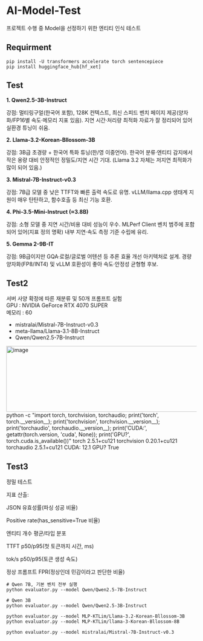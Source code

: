 # AI-Model-Test
프로젝트 수행 중 Model을 선정하기 위한 엔티티 인식 테스트

## Requirment
```
pip install -U transformers accelerate torch sentencepiece
pip install huggingface_hub[hf_xet]
```

## Test
**1. Qwen2.5-3B-Instruct**

강점: 멀티링구얼(한국어 포함), 128K 컨텍스트, 최신 스피드 벤치 페이지 제공(양자화/FP16별 속도·메모리 지표 있음). 지연 시간·처리량 최적화 자료가 잘 정리되어 있어 실환경 튜닝이 쉬움.

**2. Llama-3.2-Korean-Bllossom-3B**

강점: 3B급 초경량 + 한국어 특화 튜닝(한/영 이중언어). 한국어 분류·엔티티 감지에서 작은 용량 대비 안정적인 정밀도/지연 시간 기대. (Llama 3.2 자체는 저지연 최적화가 많이 되어 있음.)

**3. Mistral-7B-Instruct-v0.3**

강점: 7B급 모델 중 낮은 TTFT와 빠른 출력 속도로 유명. vLLM/llama.cpp 생태계 지원이 매우 탄탄하고, 함수호출 등 최신 기능 호환.

**4. Phi-3.5-Mini-Instruct (≈3.8B)**

강점: 소형 모델 중 지연 시간/비용 대비 성능이 우수. MLPerf Client 벤치 범주에 포함되어 있어(지표 정의 명확) 내부 지연·속도 측정 기준 수립에 유리.

**5. Gemma 2-9B-IT**

강점: 9B급이지만 GQA·로컬/글로벌 어텐션 등 추론 효율 개선 아키텍처로 설계. 경량 양자화(FP8/INT4) 및 vLLM 호환성이 좋아 속도·안정성 균형형 후보.

## Test2
서버 사양 확정에 따른 재분류 및 50개 프롬프트 실험<br>
GPU : NVIDIA GeForce RTX 4070 SUPER<BR>
메모리 : 60
<ul>
  <li>mistralai/Mistral-7B-Instruct-v0.3</li>
  <li>meta-llama/Llama-3.1-8B-Instruct</li>
  <li>Qwen/Qwen2.5-7B-Instruct</li>
</ul>
<img width="1098" height="174" alt="image" src="https://github.com/user-attachments/assets/93ef0011-44b4-4a86-892d-52127df7e164" />
python -c "import torch, torchvision, torchaudio; print('torch', torch.__version__); print('torchvision', torchvision.__version__); print('torchaudio', torchaudio.__version__); print('CUDA:', getattr(torch.version, 'cuda', None)); print('GPU?', torch.cuda.is_available())"
torch 2.5.1+cu121
torchvision 0.20.1+cu121
torchaudio 2.5.1+cu121
CUDA: 12.1
GPU? True

## Test3
정밀 테스트

지표 산출:

JSON 유효성률(파싱 성공 비율)

Positive rate(has_sensitive=True 비율)

엔티티 개수 평균/타입 분포

TTFT p50/p95(첫 토큰까지 시간, ms)

tok/s p50/p95(토큰 생성 속도)

정상 프롬프트 FPR(정상인데 민감이라고 판단한 비율)

```
# Qwen 7B, 기본 벤치 전부 실행
python evaluator.py --model Qwen/Qwen2.5-7B-Instruct

# Qwen 3B
python evaluator.py --model Qwen/Qwen2.5-3B-Instruct

python evaluator.py --model MLP-KTLim/Llama-3.2-Korean-Bllossom-3B
python evaluator.py --model MLP-KTLim/llama-3-Korean-Bllossom-8B

python evaluator.py --model mistralai/Mistral-7B-Instruct-v0.3

```
